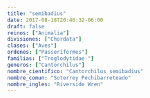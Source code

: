 ```yaml
---
title: "semibadius"
date: 2017-08-18T20:46:32-06:00
draft: false
reinos: ["Animalia"]
divisiones: ["Chordata"]
clases: ["Aves"]
ordenes: ["Passeriformes"]
familias: ["Troglodytidae "]
generos: ["Cantorchilus"]
nombre_cientifico: "Cantorchilus semibadius"
nombre_comun: "Soterrey Pechibarreteado"
nombre_ingles: "Riverside Wren"
---
```

